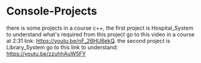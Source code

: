 # Console-Projects
there is some projects in a course c++, the first project is Hospital_System to understand what's required from this project go to this video in a course at 2:31  link: https://youtu.be/nF_26HU6ekQ. the second project is Library_System go to this link to understand: https://youtu.be/zzuhhAuW5FY
